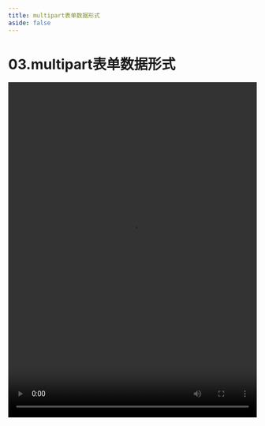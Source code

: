 ```yaml
---
title: multipart表单数据形式
aside: false
---
```


# 03.multipart表单数据形式

<video autoplay src="http://qn.chinavanes.com/nodejs/module-20/03.multipart表单数据形式.mp4" controls controlsList="nodownload" width="100%" height="680"/>

